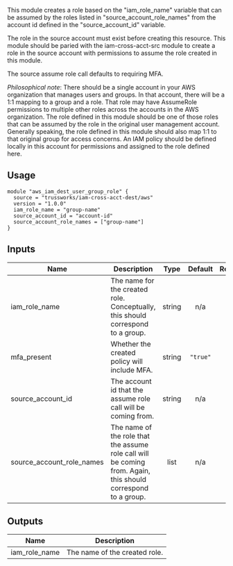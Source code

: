This module creates a role based on the "iam_role_name" variable that can be assumed by the roles listed in "source_account_role_names" from the account id defined in the "source_account_id" variable.

The role in the source account must exist before creating this resource. This module should be paried with the iam-cross-acct-src module to create a role in the source account with permissions to assume the role created in this module.

The source assume role call defaults to requiring MFA.

_Philosophical note_: There should be a single account in your AWS organization that manages users and groups. In that account, there will be a 1:1 mapping to a group and a role. That role may have AssumeRole permissions to multiple other roles across the accounts in the AWS organization.
The role defined in this module should be one of those roles that can be assumed by the role in the original user management account.
Generally speaking, the role defined in this module should also map 1:1 to that original group for access concerns. An IAM policy should be defined locally in this account for permissions and assigned to the role defined here.

## Usage

```hcl
module "aws_iam_dest_user_group_role" {
  source = "trussworks/iam-cross-acct-dest/aws"
  version = "1.0.0"
  iam_role_name = "group-name"
  source_account_id = "account-id"
  source_account_role_names = ["group-name"]
}
```

<!-- BEGINNING OF PRE-COMMIT-TERRAFORM DOCS HOOK -->
## Inputs

| Name | Description | Type | Default | Required |
|------|-------------|:----:|:-----:|:-----:|
| iam\_role\_name | The name for the created role. Conceptually, this should correspond to a group. | string | n/a | yes |
| mfa\_present | Whether the created policy will include MFA. | string | `"true"` | no |
| source\_account\_id | The account id that the assume role call will be coming from. | string | n/a | yes |
| source\_account\_role\_names | The name of the role that the assume role call will be coming from. Again, this should correspond to a group. | list | n/a | yes |

## Outputs

| Name | Description |
|------|-------------|
| iam\_role\_name | The name of the created role. |

<!-- END OF PRE-COMMIT-TERRAFORM DOCS HOOK -->
